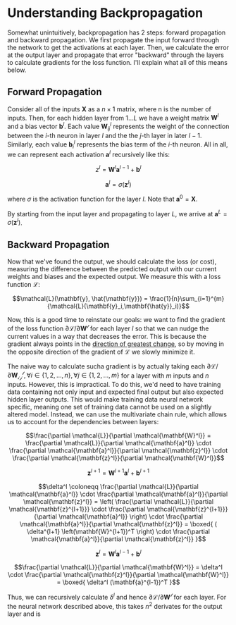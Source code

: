 # Understanding Backpropagation

Somewhat unintuitively, backpropagation has 2 steps: forward propagation and backward propagation. We first propagate the input forward through the network to get the activations at each layer. Then, we calculate the error at the output layer and propagate that error "backward" through the layers to calculate gradients for the loss function. I'll explain what all of this means below. 

## Forward Propagation

Consider all of the inputs $\mathbf{X}$ as a $n \times 1$ matrix, where n is the number of inputs. Then, for each hidden layer from $1 \dots L$ we have a weight matrix $\mathbf{W}^l$ and a bias vector $\mathbf{b}^l$. Each value $\mathbf{W}^l_{ij}$ represents the weight of the connection between the $i$-th neuron in layer $l$ and the the $j$-th layer in later $l - 1$. Similarly, each value $\mathbf{b}^l_i$ represents the bias term of the $i$-th neuron. All in all, we can represent each activation $\mathbf{a}^l$ recursively like this:

$$ z^l = \mathbf{W}^l \mathbf{a}^{l-1} + \mathbf{b}^l $$

$$ \mathbf{a}^l = \sigma(\mathbf{z}^l) $$

where $\sigma$ is the activation function for the layer $l$. Note that $\mathbf{a}^0 = \mathbf{X}$.

By starting from the input layer and propagating to layer $L$, we arrive at $\mathbf{a}^L = \sigma(\mathbf{z}^l)$.

## Backward Propagation

Now that we've found the output, we should calculate the loss (or cost), measuring the difference between the predicted output with our current weights and biases and the expected output. We measure this with a loss function $\mathcal{L}$:

$$\mathcal{L}(\mathbf{y}, \hat{\mathbf{y}}) = \frac{1}{n}\sum_{i=1}^{m}{\mathcal{L}(\mathbf{y}_i,\mathbf{\hat{y}}_i)}$$

Now, this is a good time to reinstate our goals: we want to find the gradient of the loss function $\partial \mathcal{L} / \partial \mathcal{\mathbf{W}^l}$ for each layer $l$ so that we can nudge the current values in a way that decreases the error. This is because the gradient always points in the [direction of greatest change](https://activecalculus.org/multi/S-10-6-Directional-Derivative.html), so by moving in the opposite direction of the gradient of $\mathcal{L}$ we slowly minimize it.

The naive way to calculate sucha gradient is by actually taking each $\partial \mathcal{L} / \partial \mathcal{\mathbf{W}_{ij}^l}, \forall i \in \{1, 2, \dots, n\}, \forall j \in \{1, 2, \dots, m\}$ for a layer with $m$ inputs and $n$ inputs. However, this is impractical. To do this, we'd need to have training data containing not only input and expected final output but also expected hidden layer outputs. This would make training data neural network specific, meaning one set of training data cannot be used on a slightly altered model. Instead, we can use the multivariate chain rule, which allows us to account for the dependencies between layers:

$$\frac{\partial \mathcal{L}}{\partial \mathcal{\mathbf{W}^l}} = \frac{\partial \mathcal{L}}{\partial \mathcal{\mathbf{a}^l}} \cdot \frac{\partial \mathcal{\mathbf{a}^l}}{\partial \mathcal{\mathbf{z}^l}} \cdot \frac{\partial \mathcal{\mathbf{z}^l}}{\partial \mathcal{\mathbf{W}^l}}$$

$$\mathbf{z}^{l+1} = \mathbf{W}^{l+1} \mathbf{a}^l + \mathbf{b}^{l+1}$$

$$\delta^l \coloneqq \frac{\partial \mathcal{L}}{\partial \mathcal{\mathbf{a}^l}} \cdot \frac{\partial \mathcal{\mathbf{a}^l}}{\partial \mathcal{\mathbf{z}^l}} = \left( \frac{\partial \mathcal{L}}{\partial \mathcal{\mathbf{z}^{l+1}}} \cdot \frac{\partial \mathcal{\mathbf{z}^{l+1}}}{\partial \mathcal{\mathbf{a}^l}} \right) \cdot \frac{\partial \mathcal{\mathbf{a}^l}}{\partial \mathcal{\mathbf{z}^l}} = \boxed{ ( \delta^{l+1} \left(\mathbf{W}^{l+1})^T \right) \cdot \frac{\partial \mathcal{\mathbf{a}^l}}{\partial \mathcal{\mathbf{z}^l}} }$$

$$\mathbf{z}^l = \mathbf{W}^l \mathbf{a}^{l-1} + \mathbf{b}^l$$

$$\frac{\partial \mathcal{L}}{\partial \mathcal{\mathbf{W}^l}} = \delta^l \cdot \frac{\partial \mathcal{\mathbf{z}^l}}{\partial \mathcal{\mathbf{W}^l}} = \boxed{ \delta^l (\mathbf{a}^{l-1})^T }$$


Thus, we can recursively calculate $\delta^l$ and hence $\partial \mathcal{L} / \partial \mathcal{\mathbf{W}^l}$ for each layer. For the neural network described above, this takes $n^2$ derivates for the output layer and is


